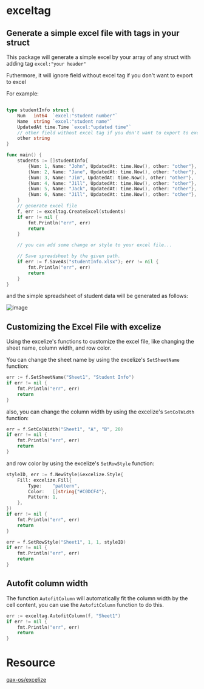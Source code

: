 # exceltag
## Generate a simple excel file with tags in your struct

This package will generate a simple excel by your array of any struct with adding tag `excel:"your header"`

Futhermore, it will ignore field without excel tag if you don't want to export to excel

For example:
```go

type studentInfo struct {
	Num   int64  `excel:"student number"`
	Name  string `excel:"student name"`
	UpdatedAt time.Time `excel:"updated time"`
	// other field without excel tag if you don't want to export to excel
	other string
}

func main() {
	students := []studentInfo{
		{Num: 1, Name: "John", UpdatedAt: time.Now(), other: "other"},
		{Num: 2, Name: "Jane", UpdatedAt: time.Now(), other: "other"},
		{Num: 3, Name: "Jim", UpdatedAt: time.Now(), other: "other"},
		{Num: 4, Name: "Jill", UpdatedAt: time.Now(), other: "other"},
		{Num: 5, Name: "Jack", UpdatedAt: time.Now(), other: "other"},
		{Num: 6, Name: "Jill", UpdatedAt: time.Now(), other: "other"},
	}
	// generate excel file
	f, err := exceltag.CreateExcel(students)
	if err != nil {
		fmt.Println("err", err)
		return
	}

	// you can add some change or style to your excel file...

	// Save spreadsheet by the given path.
	if err := f.SaveAs("studentInfo.xlsx"); err != nil {
		fmt.Println("err", err)
		return
	}
}
```

and the simple spreadsheet of student data will be generated as follows:

![image](https://github.com/user-attachments/assets/b9f46054-60a1-4a35-8f5d-c783a733e58d)


## Customizing the Excel File with excelize
Using the excelize's functions to customize the excel file, like changing the sheet name, column width, and row color.

You can change the sheet name by using the excelize's `SetSheetName` function:

```go
err := f.SetSheetName("Sheet1", "Student Info")
if err != nil {
	fmt.Println("err", err)
	return
}
```

also, you can change the column width by using the excelize's `SetColWidth` function:

```go
err = f.SetColWidth("Sheet1", "A", "B", 20)
if err != nil {
	fmt.Println("err", err)
	return
}
```

and row color by using the excelize's `SetRowStyle` function:

```go
styleID, err := f.NewStyle(&excelize.Style{
	Fill: excelize.Fill{
		Type:    "pattern",
		Color:   []string{"#C0DCF4"},
		Pattern: 1,
	},
})
if err != nil {	
	fmt.Println("err", err)
	return
}

err = f.SetRowStyle("Sheet1", 1, 1, styleID)
if err != nil {
	fmt.Println("err", err)
	return
}
```

## Autofit column width

The function `AutofitColumn` will automatically fit the column width by the cell content, you can use the `AutofitColumn` function to do this.

```go
err := exceltag.AutofitColumn(f, "Sheet1")
if err != nil {
	fmt.Println("err", err)
	return
}
```

# Resource
[qax-os/excelize
](https://github.com/qax-os/excelize)
